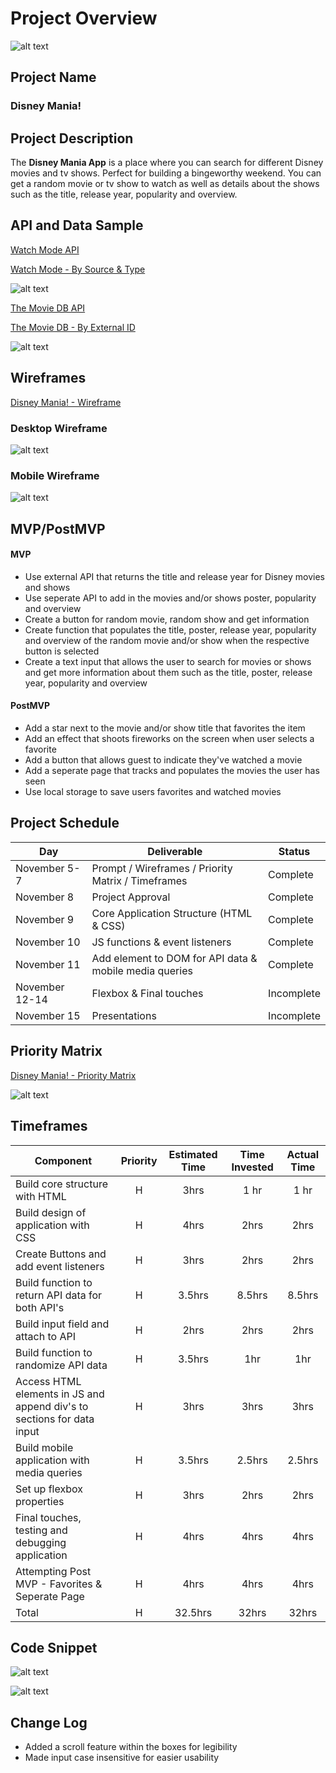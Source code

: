 # Project Overview
![alt text][header]

[header]: https://i.ibb.co/Ky5rV8G/header-copy-2.png "Header"

## Project Name

### Disney Mania!

## Project Description

The **Disney Mania App** is a place where you can search for different Disney movies and tv shows. Perfect for building a bingeworthy weekend. You can get a random movie or tv show to watch as well as details about the shows such as the title, release year, popularity and overview.

## API and Data Sample
[Watch Mode API](https://api.watchmode.com/docs/#api-reference "Watch Mode API Homepage")

[Watch Mode - By Source & Type](https://api.watchmode.com/v1/list-titles/?apiKey={api-key}&source_ids={source_id}&types={types})

![alt text][apisnippet]

[apisnippet]: https://i.ibb.co/XVhntSC/Screen-Shot-2021-11-07-at-4-58-50-PM.png "API Snippet"


[The Movie DB API](https://developers.themoviedb.org/3/getting-started/introduction "The Movie DB API Homepage")

[The Movie DB - By External ID](https://api.themoviedb.org/3/find/{external_id}?api_key=<<api_key>>&language=en-US&external_source=imdb_id)

![alt text][apisnippet1]

[apisnippet1]: https://i.ibb.co/qNrdhNK/Screen-Shot-2021-11-07-at-5-00-16-PM.png "API Snippet"

## Wireframes
[Disney Mania! - Wireframe](https://www.figma.com/file/Eg5pRsDWEB5biwwltQlKY1/Disney-Mania!?node-id=0%3A1 "Wireframe")

### Desktop Wireframe
![alt text][wireframe]

[wireframe]: https://i.ibb.co/WtwLLZ4/Desktop-Wireframe.png "Desktop Wireframe"


### Mobile Wireframe
![alt text][wireframe1]

[wireframe1]: https://i.ibb.co/tCSTWhD/Mobile-Wireframe.png "Mobile Wireframe"

## MVP/PostMVP

#### MVP 

- Use external API that returns the title and release year for Disney movies and shows
- Use seperate API to add in the movies and/or shows poster, popularity and overview
- Create a button for random movie, random show and get information 
- Create function that populates the title, poster, release year, popularity and overview of the random movie and/or show when the respective button is selected
- Create a text input that allows the user to search for movies or shows and get more information about them such as the title, poster, release year, popularity and overview


#### PostMVP  

- Add a star next to the movie and/or show title that favorites the item
- Add an effect that shoots fireworks on the screen when user selects a favorite
- Add a button that allows guest to indicate they've watched a movie
- Add a seperate page that tracks and populates the movies the user has seen
- Use local storage to save users favorites and watched movies

## Project Schedule

|  Day | Deliverable | Status
|---|---| ---|
|November 5-7| Prompt / Wireframes / Priority Matrix / Timeframes | Complete
|November 8| Project Approval | Complete
|November 9| Core Application Structure (HTML & CSS) | Complete
|November 10| JS functions & event listeners | Complete
|November 11| Add element to DOM for API data & mobile media queries | Complete
|November 12-14| Flexbox & Final touches | Incomplete
|November 15| Presentations | Incomplete

## Priority Matrix

[Disney Mania! - Priority Matrix](https://www.figma.com/file/hjFkFS3bKokSszF4vy63fl/Priority-Matrix---Disney-Mania!?node-id=0%3A1 "Priority Matrix")


![alt text][prioritymatrix]

[prioritymatrix]: https://i.ibb.co/VSv7wwr/Priority-Matrix.png "Priority Matrix"

## Timeframes

| Component | Priority | Estimated Time | Time Invested | Actual Time |
| --- | :---: |  :---: | :---: | :---: |
| Build core structure with HTML | H | 3hrs| 1 hr | 1 hr |
| Build design of application with CSS | H | 4hrs| 2hrs | 2hrs |
| Create Buttons and add event listeners | H | 3hrs| 2hrs | 2hrs |
| Build function to return API data for both API's | H | 3.5hrs| 8.5hrs | 8.5hrs |
| Build input field and attach to API | H | 2hrs| 2hrs | 2hrs |
| Build function to randomize API data | H | 3.5hrs| 1hr | 1hr |
| Access HTML elements in JS and append div's to sections for data input | H | 3hrs| 3hrs | 3hrs |
| Build mobile application with media queries | H | 3.5hrs| 2.5hrs | 2.5hrs |
| Set up flexbox properties | H | 3hrs| 2hrs | 2hrs |
| Final touches, testing and debugging application | H | 4hrs| 4hrs | 4hrs |
| Attempting Post MVP - Favorites & Seperate Page | H | 4hrs| 4hrs | 4hrs |
| Total | H | 32.5hrs| 32hrs | 32hrs |

## Code Snippet

![alt text][codesnippet]

[codesnippet]: https://i.ibb.co/LnT3JKg/code-snippet.png "Code Snippet"
![alt text][codesnippet2]

[codesnippet2]: https://i.ibb.co/zH8VZjm/codesnippet2.png "Code Snippet"

## Change Log
- Added a scroll feature within the boxes for legibility
- Made input case insensitive for easier usability